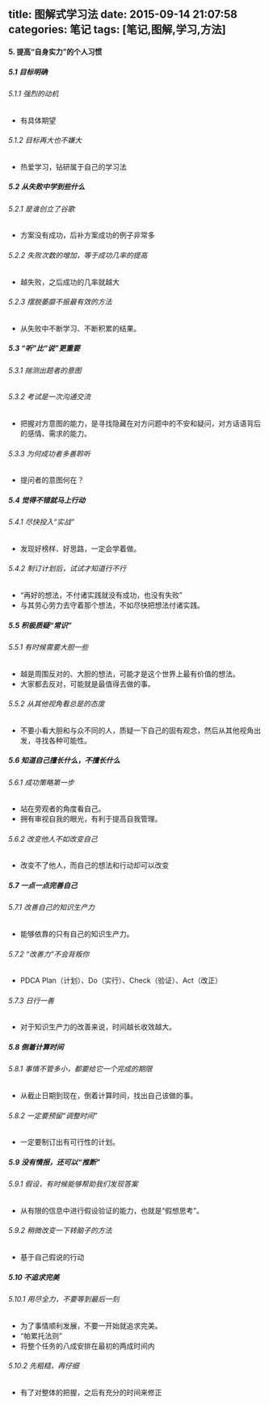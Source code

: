 title: 图解式学习法
date: 2015-09-14 21:07:58
categories: 笔记
tags: [笔记,图解,学习,方法]
---
#### 5. 提高“自身实力”的个人习惯 ####
<!-- more -->

##### 5.1 目标明确 #####

###### 5.1.1 强烈的动机 ######

- 有具体期望

###### 5.1.2 目标再大也不嫌大 ######

- 热爱学习，钻研属于自己的学习法

##### 5.2 从失败中学到些什么 #####

###### 5.2.1 是谁创立了谷歌 ######

- 方案没有成功，后补方案成功的例子非常多

###### 5.2.2 失败次数的增加，等于成功几率的提高 ######

- 越失败，之后成功的几率就越大

###### 5.2.3 摆脱萎靡不振最有效的方法 ######

- 从失败中不断学习、不断积累的结果。

##### 5.3 “听”比“说”更重要 #####

###### 5.3.1 揣测出题者的意图 ######

###### 5.3.2 考试是一次沟通交流 ######

- 把握对方意图的能力，是寻找隐藏在对方问题中的不安和疑问，对方话语背后的感情、需求的能力。

###### 5.3.3 为何成功者多善聆听 ######

- 提问者的意图何在？

##### 5.4 觉得不错就马上行动 #####

###### 5.4.1 尽快投入“实战” ######

- 发现好榜样、好思路，一定会学着做。

###### 5.4.2 制订计划后，试试才知道行不行 ######

- “再好的想法，不付诸实践就没有成功，也没有失败”
- 与其劳心劳力去守着那个想法，不如尽快把想法付诸实践。

##### 5.5 积极质疑“常识” #####

###### 5.5.1 有时候需要大胆一些 ######

- 越是周围反对的、大胆的想法，可能才是这个世界上最有价值的想法。
- 大家都去反对，可能就是最值得去做的事。

###### 5.5.2 从其他视角看总是的态度 ######

- 不要小看大胆和与众不同的人，质疑一下自己的固有观念，然后从其他视角出发，寻找各种可能性。

##### 5.6 知道自己擅长什么，不擅长什么 #####

###### 5.6.1 成功策略第一步 ######

- 站在旁观者的角度看自己。
- 拥有审视自我的眼光，有利于提高自我管理。

###### 5.6.2 改变他人不如改变自己 ######

- 改变不了他人，而自己的想法和行动却可以改变

##### 5.7 一点一点完善自己 #####

###### 5.7.1 改善自己的知识生产力 ######

- 能够依靠的只有自己的知识生产力。

###### 5.7.2 “改善力”不会背叛你 ######

- PDCA Plan（计划）、Do（实行）、Check（验证）、Act（改正）

###### 5.7.3 日行一善 ######

- 对于知识生产力的改善来说，时间越长收效越大。

##### 5.8 倒着计算时间 #####

###### 5.8.1 事情不管多小，都要给它一个完成的期限 ######

- 从截止日期到现在，倒着计算时间，找出自己该做的事。

###### 5.8.2 一定要预留“调整时间” ######

- 一定要制订出有可行性的计划。

##### 5.9 没有情报，还可以“推断” #####

###### 5.9.1 假设，有时候能够帮助我们发现答案 ######

- 从有限的信息中进行假设验证的能力，也就是“假想思考”。

###### 5.9.2 稍微改变一下转脑子的方法 ######

- 基于自己假说的行动

##### 5.10 不追求完美 #####

###### 5.10.1 用尽全力，不要等到最后一刻 ######

- 为了事情顺利发展，不要一开始就追求完美。
- “帕累托法则”
- 将整个任务的八成安排在最初的两成时间内

###### 5.10.2 先粗糙，再仔细 ######

- 有了对整体的把握，之后有充分的时间来修正



